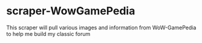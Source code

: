 # scraper-WowGamePedia
This scraper will pull various images and information from WoW-GamePedia to help me build my classic forum

